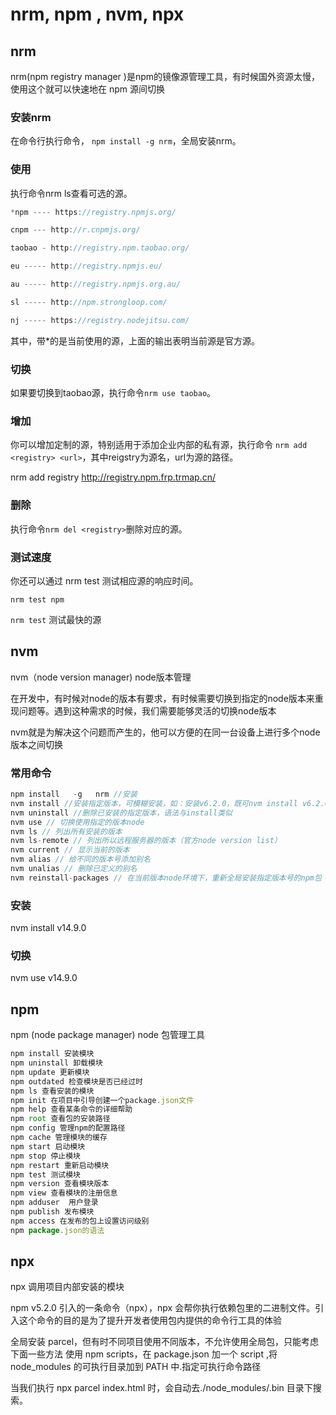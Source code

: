 # nrm, npm , nvm, npx

## nrm
nrm(npm registry manager )是npm的镜像源管理工具，有时候国外资源太慢，使用这个就可以快速地在 npm 源间切换

### 安装nrm

在命令行执行命令， `npm install -g nrm`，全局安装nrm。

### 使用

执行命令nrm ls查看可选的源。

```js
*npm ---- https://registry.npmjs.org/

cnpm --- http://r.cnpmjs.org/

taobao - http://registry.npm.taobao.org/

eu ----- http://registry.npmjs.eu/

au ----- http://registry.npmjs.org.au/

sl ----- http://npm.strongloop.com/

nj ----- https://registry.nodejitsu.com/
```

其中，带*的是当前使用的源，上面的输出表明当前源是官方源。

### 切换

如果要切换到taobao源，执行命令`nrm use taobao`。

### 增加

你可以增加定制的源，特别适用于添加企业内部的私有源，执行命令 `nrm add <registry> <url>`，其中reigstry为源名，url为源的路径。

nrm add registry http://registry.npm.frp.trmap.cn/

### 删除

执行命令`nrm del <registry>`删除对应的源。

### 测试速度

你还可以通过 nrm test 测试相应源的响应时间。

`nrm test npm`

`nrm test` 测试最快的源

## nvm
nvm（node version manager) node版本管理

在开发中，有时候对node的版本有要求，有时候需要切换到指定的node版本来重现问题等。遇到这种需求的时候，我们需要能够灵活的切换node版本

nvm就是为解决这个问题而产生的，他可以方便的在同一台设备上进行多个node版本之间切换


### 常用命令

```js
npm install   -g   nrm //安装
nvm install //安装指定版本，可模糊安装，如：安装v6.2.0，既可nvm install v6.2.0，又可nvm install 6.2
nvm uninstall //删除已安装的指定版本，语法与install类似
nvm use // 切换使用指定的版本node
nvm ls // 列出所有安装的版本
nvm ls-remote // 列出所以远程服务器的版本（官方node version list）
nvm current // 显示当前的版本
nvm alias // 给不同的版本号添加别名
nvm unalias // 删除已定义的别名
nvm reinstall-packages // 在当前版本node环境下，重新全局安装指定版本号的npm包
```

### 安装
nvm install v14.9.0

### 切换
nvm use  v14.9.0

## npm
npm (node package manager) node 包管理工具

```js
npm install 安装模块
npm uninstall 卸载模块
npm update 更新模块
npm outdated 检查模块是否已经过时
npm ls 查看安装的模块
npm init 在项目中引导创建一个package.json文件
npm help 查看某条命令的详细帮助
npm root 查看包的安装路径
npm config 管理npm的配置路径
npm cache 管理模块的缓存
npm start 启动模块
npm stop 停止模块
npm restart 重新启动模块
npm test 测试模块
npm version 查看模块版本
npm view 查看模块的注册信息
npm adduser  用户登录
npm publish 发布模块
npm access 在发布的包上设置访问级别
npm package.json的语法
```

## npx 

npx 调用项目内部安装的模块


npm v5.2.0 引入的一条命令（npx），npx 会帮你执行依赖包里的二进制文件。引入这个命令的目的是为了提升开发者使用包内提供的命令行工具的体验

全局安装 parcel，但有时不同项目使用不同版本，不允许使用全局包，只能考虑下面一些方法 使用 npm scripts，在 package.json 加一个 script ,将 node_modules 的可执行目录加到 PATH 中.指定可执行命令路径

当我们执行 npx parcel index.html 时，会自动去./node_modules/.bin 目录下搜索。
